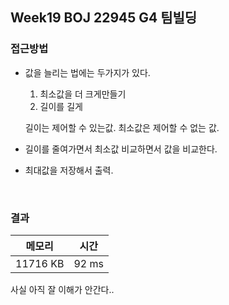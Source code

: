 ## Week19 BOJ 22945 G4 팀빌딩

### 접근방법

- 값을 늘리는 법에는 두가지가 있다.
    1. 최소값을 더 크게만들기
    2. 길이를 길게
    
    길이는 제어할 수 있는값. 최소값은 제어할 수 없는 값.
- 길이를 줄여가면서 최소값 비교하면서 값을 비교한다.
- 최대값을 저장해서 출력.


<br>

### 결과

|메모리|시간|
|:---:|:---:|
|11716 KB|92 ms|

사실 아직 잘 이해가 안간다..